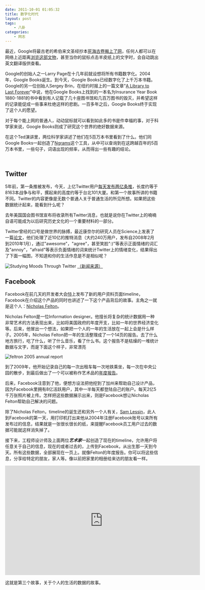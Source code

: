 ```yaml
---
date: 2011-10-01 01:05:32
title: 数字化时代
layout: post
tags:
    - 八卦
categories:
    - 网志
---
```

最近，Google将最古老的希伯来文圣经抄本<a href="http://zh.wikipedia.org/wiki/%E6%AD%BB%E6%B5%B7%E5%8F%A4%E5%8D%B7">死海古卷</a><a href="http://googleblog.blogspot.com/2011/09/from-desert-to-web-bringing-dead-sea.html">搬上了网</a>，任何人都可以在网络上近距离<a href="http://dss.collections.imj.org.il/">浏览这部文物</a>，甚至当你的鼠标点击羊皮纸上的文字时，会自动跳出英文翻译版供查看。

Google的创始人之一Larry Page在十几年前就设想将所有书籍数字化。2004年，Google Books诞生。到今天，Google Books已经数字化了上千万本书籍。Google的另一位创始人Sergey Brin，在纽约时报上的一篇文章"<a href="http://www.nytimes.com/2009/10/09/opinion/09brin.html?pagewanted=all">A Library to Last Forever</a>"中说，他在Google Books上找到的一本名为Insurance Year Book 1880-1881的书中看到有人记载了几十座图书馆和几百万图书的毁灭，并希望这样的记录能促成一些事来杜绝这样的悲剧。一百多年之后，Google Books终于实现了这个人的愿望。

对于每个能上网的普通人，动动鼠标就可以看到如此多的书是件幸福的事，对于科学家来说，Google Books则成了研究这个世界的绝好数据来源。

在这个Ted演讲里，两位科学家讲述了他们在5百万本书里看到了什么。他们同Google Books一起创造了<a href="http://books.google.com/ngrams">Ngrams</a>这个工具，从中可以查询到在这跨越百年的5百万本书里，一些句子，词语出现的频率，从而得出一些有趣的结论。

&nbsp;
<h2>Twitter</h2>
5年前，第一条推被发布，今天，上亿Twitter用户<a href="http://blog.twitter.com/2011/06/200-million-tweets-per-day.html">每天发布两亿条推</a>，长度约等于8163本战争与和平，摞起来的高度约等于台北101大厦。和第一个故事所讲的书籍不同。Twitter的内容更像是无数个普通人关于普通生活的所见所想。如果把这些数据统计起来，能看到什么呢？

去年美国国会图书馆宣布将收录所有Twitter消息，也就是说你在Twitter上的喃喃自语可能成为以后研究历史文化的一个重要材料的一部分。

Twitter曾经的口号是做世界的脉搏，最近康奈尔的研究人员在Science上发表了一篇<a href="http://www.sciencemag.org/content/333/6051/1878.abstract">论文</a>，他们处理了近10亿的推特消息（大约240万用户，发布自2008年2月到2010年1月），通过"awesome"，"agree"，甚至笑脸":)"等表示正面情绪的词汇及"annoy"，"afraid"等表示负面情绪的词来统计Twitter上的情绪变化，结果得出了下面一幅图，不知道和你的生活作息是不是相似呢？

<img src="http://graphics8.nytimes.com/images/2011/09/30/science/30twitter_graphic/30twitter_graphic-popup-v2.gif" alt=" Studying Moods Through Twitter" /> <a href="http://www.nytimes.com/2011/09/30/science/30twitter.html">（新闻来源）</a>
<h2>Facebook</h2>
Facebook在前几天的开发者大会<a href="http://livestre.am/130zN">f8</a>上发布了新的用户资料页面timeline，Facebook在介绍这个产品的同时也讲述了一下这个产品背后的故事。主角之一就是这个人：<a href="http://feltron.com/">Nicholas Felton</a>。

Nicholas Felton是一位Information designer。他擅长将复杂的统计数据用一种非常艺术的方法表现出来，比如将美国政府的年度开支，比如一年的世界经济变化等。后来，他冒出一个想法，如果把一个人的一年的生活放在一起上会是什么样子。2005年，Nicholas Felton把一年的生活整理成了一个14页的报告。去了什么地方旅行，吃了什么，听了什么音乐，看了什么书。这个报告不是枯燥的一堆统计数据与文字，而是下面这个样子，非常漂亮

<img src="http://feltron.com/images/ar05_01.jpg" alt="feltron 2005 annual report" />

到了2009年，他开始记录自己的每一次出租车每一次地铁乘坐，每一次在中央公园的散步，到最后做出了一个可以被称作艺术品的<a href="http://feltron.com/ar09_01.html">年度报告</a>。

后来，Facebook注意到了他，便想方设法把他挖到了加州来帮助自己设计产品，因为Facebook里拥有8亿活跃用户，其中一半每天都登陆自己的账户。每天2亿5千万张照片被上传。怎样把这些数据展示出来，则是Facebook想让Nicholas Felton帮助自己解决的问题。

除了Nicholas Felton，timeline的诞生还和另外一个人有关，<a href="https://www.facebook.com/lessin">Sam Lessin</a>，此人到Facebook的第一天，用打印机打出来他从2004年注册Facebook账号以来所有发布过的信息，结果就是一张很长很长的纸，来提醒Facebook员工用户过去的数据可能就这样消失掉了。

接下来，工程师设计师及上面两位<strong><em>艺术家</em></strong>一起创造了现在的timeline，允许用户将任意关于自己的信息，现在的或者过去的，上传到Facebook，从出生那一天到今天。所有这些数据，全部展现在一页上。就像Felton的年度报告。你可以将这些信息，分享给特定的朋友，家人等。像以前把家里的相册给来访的朋友看一样。

<iframe width="640" height="360" src="http://www.youtube.com/embed/hzPEPfJHfKU?rel=0" frameborder="0" allowfullscreen></iframe>

这就是第三个故事，关于个人的生活的数据的故事。
